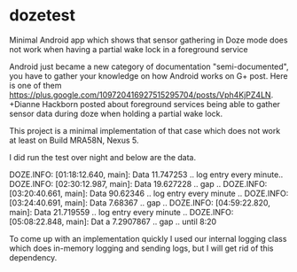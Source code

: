 # dozetest
Minimal Android app which shows that sensor gathering in Doze mode does not work when having a partial wake lock in a foreground service

Android just became a new category of documentation "semi-documented", you have to gather your knowledge on how Android works on G+ post.
Here is one of them https://plus.google.com/109720416927515295704/posts/Vph4KjPZ4LN.
+Dianne Hackborn posted about foreground services being able to gather sensor data during doze when holding a partial wake lock.

This project is a minimal implementation of that case which does not work at least on Build MRA58N, Nexus 5.

I did run the test over night and below are the data. 

DOZE.INFO: [01:18:12.640, main]: Data 11.747253
.. log entry every minute..
DOZE.INFO: [02:30:12.987, main]: Data 19.627228
.. gap ..
DOZE.INFO: [03:20:40.661, main]: Data 90.62346
.. log entry every minute ..
DOZE.INFO: [03:24:40.691, main]: Data 7.68367
.. gap ..
DOZE.INFO: [04:59:22.820, main]: Data 21.719559
.. log entry every minute ..
DOZE.INFO: [05:08:22.848, main]: Dat a 7.2907867
.. gap .. until 8:20

To come up with an implementation quickly I used our internal logging class which does in-memory logging and sending logs, but I will get rid of this dependency.﻿
